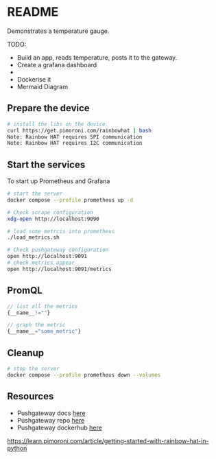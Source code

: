 # README

Demonstrates a temperature gauge.  

TODO:

* Build an app, reads temperature, posts it to the gateway.
* Create a grafana dashboard 
* 
* Dockerise it
* Mermaid Diagram 

## Prepare the device

```sh
# install the libs on the device.
curl https://get.pimoroni.com/rainbowhat | bash
Note: Rainbow HAT requires SPI communication
Note: Rainbow HAT requires I2C communication
```

## Start the services

To start up Prometheus and Grafana

```sh
# start the server
docker compose --profile prometheus up -d
```

```sh
# Check scrape configuration 
xdg-open http://localhost:9090
```

```sh
# load some metrcis into prometheus
./load_metrics.sh
```

```sh
# Check pushgateway configuration 
open http://localhost:9091
# check metrics appear
open http://localhost:9091/metrics
```

## PromQL   

```js
// list all the metrics
{__name__!=""}

// graph the metric
{__name__="some_metric"}
```

## Cleanup

```sh
# stop the server
docker compose --profile prometheus down --volumes
```


## Resources

* Pushgateway docs [here](https://github.com/prometheus/pushgateway/blob/master/README.md)  
* Pushgateway repo [here](https://github.com/prometheus/pushgateway)
* Pushgateway dockerhub [here](https://hub.docker.com/r/prom/pushgateway)


https://learn.pimoroni.com/article/getting-started-with-rainbow-hat-in-python



